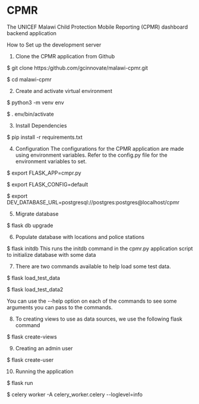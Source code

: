 CPMR
=====
The UNICEF Malawi Child Protection Mobile Reporting (CPMR) dashboard backend application

How to Set up the development server
1. Clone the CPMR application from Github

$ git clone https:/github.com/gcinnovate/malawi-cpmr.git

$ cd malawi-cpmr

2. Create and activate virtual environment

$ python3 -m venv env

$ . env/bin/activate

3. Install Dependencies

$ pip install -r requirements.txt

4. Configuration
The configurations for the CPMR application are made using environment variables.
Refer to the config.py file for the environment variables to set.

$ export FLASK_APP=cmpr.py

$ export FLASK_CONFIG=default

$ export DEV_DATABASE_URL=postgresql://postgres:postgres@localhost/cpmr

5. Migrate database

$ flask db upgrade

6. Populate database with locations and police stations

$ flask initdb
This runs the initdb command in the cpmr.py application script to initialize database with some data

7. There are two commands available to help load some test data.

$ flask load_test_data

$ flask load_test_data2

You can use the --help option on each of the commands to see some arguments you can pass to the commands.

8. To creating views to use as data sources, we use the following flask command

$ flask create-views

9. Creating an admin user

$ flask create-user

10. Running the application

$ flask run

$ celery worker -A celery_worker.celery --loglevel=info
